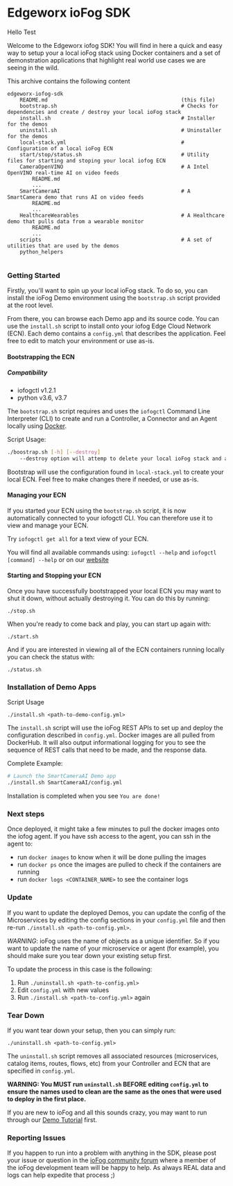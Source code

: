 # Edgeworx ioFog SDK
Hello Test

Welcome to the Edgeworx iofog SDK! You will find in here a quick and easy way to setup your a local ioFog stack using 
Docker containers and a set of demonstration applications that highlight real world use cases we are seeing in the wild. 

This archive contains the following content

```
edgeworx-iofog-sdk
    README.md                                           (this file)
    bootstrap.sh                                        # Checks for dependencies and create / destroy your local ioFog stack
    install.sh                                          # Installer for the demos 
    uninstall.sh                                        # Uninstaller for the demos
    local-stack.yml                                     # Configuration of a local ioFog ECN
    start/stop/status.sh                                # Utility files for starting and stoping your local iofog ECN
    CameraOpenVINO                                      # A Intel OpenVINO real-time AI on video feeds
        README.md
        ...
    SmartCameraAI                                       # A SmartCamera demo that runs AI on video feeds
        README.md
        ...
    HealthcareWearables                                 # A Healthcare demo that pulls data from a wearable monitor 
        README.md
        ...
    scripts                                             # A set of utilities that are used by the demos 
    python_helpers
    
```
### Getting Started

Firstly, you'll want to spin up your local ioFog stack. To do so, you can 
install the ioFog Demo environment using the `bootstrap.sh` script provided at the root level.

From there, you can browse each Demo app and its source code. You can use the `install.sh` script to install onto 
your iofog Edge Cloud Network (ECN). Each demo contains a `config.yml` that describes the application. Feel free to 
edit to match your environment or use as-is.

#### Bootstrapping the ECN

##### Compatibility
- iofogctl v1.2.1
- python v3.6, v3.7

The `bootstrap.sh` script requires and uses the `iofogctl` Command Line Interpreter (CLI) to create and run a 
Controller, a Connector and an Agent locally using [Docker](https://docs.docker.com/).

Script Usage:

```sh
./boostrap.sh [-h] [--destroy]
    --destroy option will attemp to delete your local ioFog stack and all remaining iofog related containers.
```

Bootstrap will use the configuration found in `local-stack.yml` to create your local ECN. Feel free to make changes
there if needed, or use as-is. 

#### Managing your ECN

If you started your ECN using the `bootstrap.sh` script, it is now automatically connected to your iofogctl CLI.
You can therefore use it to view and manage your ECN.

Try `iofogctl get all` for a text view of your ECN.

You will find all available commands using: `iofogctl --help` and `iofogctl [command] --help` or on 
our [website](https://iofog.org/)

#### Starting and Stopping your ECN

Once you have successfully bootstrapped your local ECN you may want to shut it down, without actually destroying it. 
You can do this by running:

```
./stop.sh 
```

When you're ready to come back and play, you can start up again with:
```
./start.sh 
```

And if you are interested in viewing all of the ECN containers running locally you can check the status with:

```
./status.sh 
```

### Installation of Demo Apps

Script Usage

```
./install.sh <path-to-demo-config.yml>
```

The `install.sh` script will use the ioFog REST APIs to set up and deploy the configuration described in `config.yml`. 
Docker images are all pulled from DockerHub. It will also output informational logging for you to see the sequence of 
REST calls that need to be made, and the response data.

Complete Example:

```sh
# Launch the SmartCameraAI Demo app
./install.sh SmartCameraAI/config.yml
```

Installation is completed when you see `You are done!`

### Next steps

Once deployed, it might take a few minutes to pull the docker images onto the iofog agent. If you have ssh access to 
the agent, you can ssh in the agent to:

* run `docker images` to know when it will be done pulling the images
* run `docker ps` once the images are pulled to check if the containers are running
* run `docker logs <CONTAINER_NAME>` to see the container logs

### Update

If you want to update the deployed Demos, you can update the config of the Microservices by editing the config
sections in your `config.yml` file and then re-run `./install.sh <path-to-config.yml>`. 

*WARNING*: ioFog uses the name of objects as a unique identifier. So if you want to update the name of your
microservice or agent (for example), you should make sure you tear down your existing setup first.

To update the process in this case is the following:

1. Run `./uninstall.sh <path-to-config.yml>`
2. Edit `config.yml` with new values
3. Run `./install.sh <path-to-config.yml>` again

### Tear Down

If you want tear down your setup, then you can simply run: 

```
./uninstall.sh <path-to-config.yml>
```

The `uninstall.sh` script removes all associated resources (microservices, catalog items, routes, flows, etc) from
your Controller and ECN that are specified in `config.yml`.

**WARNING: You MUST run `uninstall.sh` BEFORE editing `config.yml` to ensure the names used to clean 
are the same as the ones that were used to deploy in the first place.**

If you are new to ioFog and all this sounds crazy, you may want to run through our 
[Demo Tutorial](https://iofog.org/docs/1.0.0/tutorial/introduction.html "ioFog Tutorial") first. 

### Reporting Issues

If you happen to run into a problem with anything in the SDK, please post your issue or question in the [ioFog 
community forum](https://discuss.iofog.org/) where a member of the ioFog development team will be happy to help. As 
always REAL data and logs can help expedite that process ;)